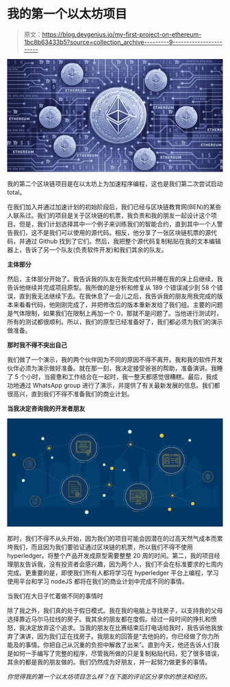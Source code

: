 # 我的第一个以太坊项目

> 原文：<https://blog.devgenius.io/my-first-project-on-ethereum-1bc8b63433b5?source=collection_archive---------9----------------------->

![](img/670d705d02d5eea3ba6eabf78610f287.png)

我的第二个区块链项目是在以太坊上为加速程序编程，这也是我们第二次尝试启动 total。

在我们加入并通过加速计划的初始阶段后，我们已经与区块链教育网(BEN)的某些人联系过。我们的项目是关于区块链的机票，我负责和我的朋友一起设计这个项目。但是，我们计划选择其中一个例子来训练我们的智能合约，直到其中一个人警告我们，这不是我们可以使用的源代码。相反，他分享了一张区块链机票的源代码，并通过 Github 找到了它们。然后，我把整个源代码复制粘贴在我的文本编辑器上，告诉了另一个队友(负责软件开发)和我们其余的队友。

**主体部分**

然后，主体部分开始了。我告诉我的队友在我完成代码并睡在我的床上后继续，我告诉他继续并完成项目原型。我所做的是分析和修复从 189 个错误减少到 58 个错误，直到我无法继续下去。在我休息了一会儿之后，我告诉我的朋友用我完成的版本来看看代码，他刚刚完成了，并把修改后的版本重新发给了我们组。主要的问题是气体限制，如果我们在限制上再加一个 0，那就不是问题了。当他进行测试时，所有的测试都很顺利。所以，我们的原型已经准备好了，我们都必须为我们的演示做准备。

**那时我不得不突出自己**

我们做了一个演示，我的两个伙伴因为不同的原因不得不离开。我和我的软件开发伙伴必须为演示做好准备。就在那一刻，我决定接受爸爸的帮助，准备演讲。我睡了 5 个小时，当疲惫和工作结合在一起时，我一整天都感觉很糟糕。最后，我成功地通过 WhatsApp group 进行了演示，并提供了有关最新发展的信息。我们都很高兴，直到我们不得不准备我们的商业计划。

**当我决定咨询我的开发者朋友**

![](img/d691d33c2b09bf783604d25dfb447181.png)

那时，我们不得不从头开始，因为我们的项目可能会因潜在的过高天然气成本而累垮我们，而且因为我们要验证通过区块链的机票，所以我们不得不使用 hyperledger。将整个产品开发成原型需要整整 20 周的时间。第二，我的项目经理朋友告诉我，没有投资者会感兴趣，因为两个人，我们不会在标准要求的七周内完成。更重要的是，即使我们所有人都将学习在 hyperledger 平台上编程，学习使用平台和学习 nodeJS 都将在我们的商业计划中完成不同的事情。

当我们在大日子忙着做不同的事情时

除了我之外，我们真的处于假日模式。我在我的电脑上寻找房子，以支持我的父母选择靠近马尔马拉线的房子。我其余的朋友都在度假。经过一段时间的挣扎和愤怒，我决定放弃这个追求。当我的朋友在比赛结束后打电话给我时，我告诉他我放弃了演讲，因为我们正在找房子。我朋友的回答是“去他妈的，你已经做了你力所能及的事情。你把自己从沉重的负担中解救了出来”。直到今天，他还告诉人们我是如何一手编写了完整的程序，尽管我所做的只是复制粘贴代码，犯了很多错误，其余的都是我的朋友做的。我们仍然成为好朋友，并一起努力做更多的事情。

*你觉得我的第一个以太坊项目怎么样？在下面的评论区分享你的想法和经历。*